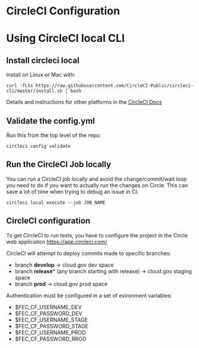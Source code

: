 # CircleCI Configuration

# Using CircleCI local CLI 

## Install circleci local
Install on Linux or Mac with:
```
curl -fLSs https://raw.githubusercontent.com/CircleCI-Public/circleci-cli/master/install.sh | bash
```

Details and instructions for other platforms in the [CircleCI Docs](https://circleci.com/docs/2.0/local-cli/)

## Validate the config.yml
Run this from the top level of the repo:
```
circleci config validate
```

## Run the CircleCI Job locally
You can run a CircleCI job locally and avoid the change/commit/wait loop you need to 
do if you want to actually run the changes on Circle. 
This can save a lot of time when trying to debug an issue in CI.
```
circleci local execute --job JOB_NAME
```

## CircleCI configuration
To get CircleCI to run tests, you have to configure the
project in the Circle web applicaiton https://app.circleci.com/

CircleCI will attempt to deploy commits made to specific branches:
* branch __develop__ -> cloud.gov dev space
* branch __release__* (any branch starting with release) -> cloud.gov staging space
* branch __prod__ -> cloud.gov prod space

Authentication must be configured in a set of evironment variables:
* $FEC_CF_USERNAME_DEV
* $FEC_CF_PASSWORD_DEV
* $FEC_CF_USERNAME_STAGE
* $FEC_CF_PASSWORD_STAGE
* $FEC_CF_USERNAME_PROD
* $FEC_CF_PASSWORD_RROD
  
